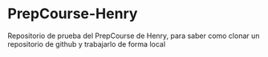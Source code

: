 # PrepCourse-Henry
Repositorio de prueba del PrepCourse de Henry, para saber como clonar un repositorio de github y trabajarlo de forma local

